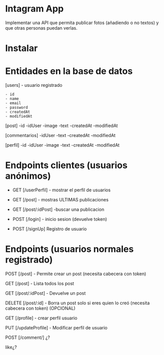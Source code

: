 # Intagram App

Implementar una API que permita publicar fotos (añadiendo o no textos) y que otras
personas puedan verlas.

# Instalar

# Entidades en la base de datos

[users] - usuario registrado

    - id
    - name
    - email
    - password
    - createdAt
    - modifiedAt

[post]
    -id
    -idUser
    -image
    -text
    -createdAt
    -modifiedAt

[commentarios]
    -idUser
    -text
    -createdAt
    -modifiedAt

[perfil] 
    -id
    -idUser
    -image
    -text
    -createdAt
    -modifiedAt

# Endpoints clientes (usuarios anónimos)

- GET [/userPerfil] - mostrar el perfil de usuarios

- GET [/post] - mostras ULTIMAS publicaciones 

- GET [/post/:idPost] -buscar una publicacion 

- POST [/login] - inicio sesion (devuelve token)
 
- POST [/signUp] Registro de usuario


# Endpoints (usuarios normales registrado)


POST [/post] - Permite crear un post (necesita cabecera con token)

GET [/post] - Lista todos los post

GET [/post/:idPost] - Devuelve un post

DELETE [/post/:id] - Borra un post solo si eres quien lo creó (necesita cabecera con token) (OPCIONAL)

GET [/profile] - crear perfil usuario 

PUT [/updateProfile] - Modificar perfil de usuario 

POST [/comment/] ¿?

like¿?